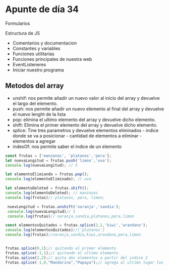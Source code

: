 # Apunte de día 34
Formularios 

Estructura de JS
- Comentarios y documentacion
- Constantes y variables
- Funciones utilitarias
- Funciones principales de nuestra web
- EventListeneres
- Iniciar nuestro programa

## Metodos del array
- unshif: nos permite añadir un nuevo valor al inicio del array y devuelve el largo del elemento.
- push: nos permite añadir un nuevo elemento al final del array y devuelve el nuevo lenght de la lista
- pop: elimina el ultimo elemento del array y devuelve dicho elemento.
- shift: Elimina el primer elemento del array y devuelve  dicho elemento.
- splice: Tine tres parametros y devuelve elementos eliminados
       - indice donde se va a posicionar
       - cantidad de elementos a eliminar
       - elementos a agregar
- indexOf: nos permite saber el indice de un elemento


```js
const frutas = ['manzanas', 'platanos','pera'];
let nuevaLongitud = frutas.push('limon','uva');
console.log(nuevaLongitud); // 5

let elementoElimiando = frutas.pop();
console.log(elementoEliminado); // uva

let elementoDeleted = frutas.shift();
console.log(elementoDeleted); // manzanas
console.log(frutas)// platanos, pera, limon;

 nuevLongitud = frutas.unshift('naranja','sandia');
 console.log(nuevaLongitud)// 5
 console.log(frutas)// naranja,sandia,platanos,pera,limon

const elementosQuitados = frutas.splice(2,1,'kiwi','arandano');
console.log(elementosQuitados)//['platanos']
console.log(frutas)//naranja,sandia,kiwi,arandano,pera,limon


frutas.splice(0,1);// quitando el primer elemento
frutas.splice(-1,1);// quitando el ultimo elemento
frutas.splice(2,2);// quita dos elementos a partir del indice 2
frutas.splice(-1,0,"Mandarina","Papaya");// agrega al ultimo lugar los elementos sin eliminar nada


```
